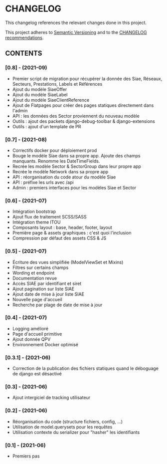 CHANGELOG
=========

This changelog references the relevant changes done in this project.

This project adheres to [Semantic Versioning](http://semver.org/) 
and to the [CHANGELOG recommendations](http://keepachangelog.com/).

## CONTENTS

### [0.8] - (2021-09)

- Premier script de migration pour récupérer la donnée des Siae, Réseaux, Secteurs, Prestations, Labels et Références
- Ajout du modèle SiaeOffer
- Ajout du modèle SiaeLabel
- Ajout du modèle SiaeClientReference
- Ajout de Flatpages pour créer des pages statiques directement dans l'admin
- API : les données des Sector proviennent du nouveau modèle
- Outils : ajout des packets django-debug-toolbar & django-extensions
- Outils : ajout d'un template de PR

### [0.7] - (2021-08)

- Correctifs docker pour déploiement prod
- Bouge le modèle Siae dans sa propre app. Ajoute des champs manquants. Renomme les DateTimeFields.
- Recrée les modèle Sector & SectorGroup dans leur propre app
- Recrée le modèle Network dans sa propre app
- API : réorganisation du code atour du modèle Siae
- API : préfixe les urls avec /api
- Admin : premiers interfaces pour les modèles Siae et Sector

### [0.6] - (2021-07)

- Intégration bootstrap
- Ajout flux de traitement SCSS/SASS
- Intégration theme ITOU
- Composants layout : base, header, footer, layout
- Première page & assets graphiques : c'est quoi l'inclusion
- Compression par défaut des assets CSS & JS

### [0.5] - (2021-07)

- Écriture des vues simplifiée (ModelViewSet et Mixins)
- Filtres sur certains champs
- Wording et endpoint
- Documentation revue
- Accès SIAE par identifiant et siret
- Ajout pagination sur liste SIAE
- Ajout date de mise à jour liste SIAE
- Nouvelle page d'accueil
- Recherche par plage de date de mise à jour

### [0.4] - (2021-07)

- Logging amélioré
- Page d'accueil primitive
- Ajout donnée QPV
- Environnement Docker optimisé

### [0.3.1] - (2021-06)

- Correction de la publication des fichiers statiques quand le déboguage de django est désactivé

### [0.3] - (2021-06)

- Ajout intergiciel de tracking utilisateur

### [0.2] - (2021-06)

- Réorganisation du code (structure fichiers, config, ...)
- Utilisation de model.querysets pour les requêtes
- Utilisation contexte du serializer pour "hasher" les identifiants

### [0.1] - (2021-06)

- Premiers pas
